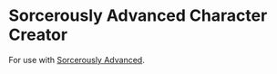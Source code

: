 # Sorcerously Advanced Character Creator
 
For use with [Sorcerously Advanced](http://suffadv.wikidot.com/).